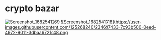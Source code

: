 # crypto bazar

![Screenshot_1682541269](https://user-images.githubusercontent.com/125268240/234697421-96c7479f-4050-4c0c-a474-32ad2aee5716.png)
![Screenshot_1682541318](https://user-images.githubusercontent.com/125268240/234697433-7c93b500-0eed-4972-9011-3dbaa6721c48.png
